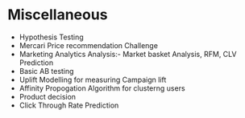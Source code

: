 # Miscellaneous



 - Hypothesis Testing
 - Mercari Price recommendation Challenge
 - Marketing Analytics Analysis:- Market basket Analysis, RFM, CLV Prediction
 - Basic AB testing
 - Uplift Modelling for measuring Campaign lift
 - Affinity Propogation Algorithm for clusterng users
 - Product decision 
 - Click Through Rate Prediction
